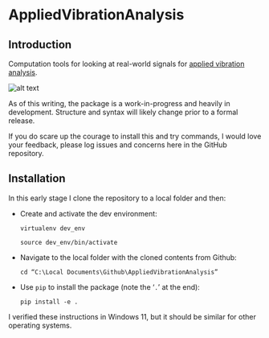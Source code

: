 # AppliedVibrationAnalysis

## Introduction

Computation tools for looking at real-world signals for [applied vibration analysis](https://robotsquirrelproductions.com/applied-vibration-analysis/).

![alt text](https://robotsquirrelproductions.com/wp-content/uploads/2024/07/VibAnalysisProcess_2k.png)

As of this writing, the package is a work-in-progress and heavily in development. Structure and syntax will likely change prior to a formal release.

If you do scare up the courage to install this and try commands, I would love your feedback, please log issues and concerns here in the GitHub repository.

## Installation

In this early stage I clone the repository to a local folder and then:

-   Create and activate the dev environment:

    `virtualenv dev_env`

    `source dev_env/bin/activate`

-   Navigate to the local folder with the cloned contents from Github:

    `cd “C:\Local Documents\Github\AppliedVibrationAnalysis”`

-   Use `pip` to install the package (note the ‘`.`’ at the end):

    `pip install -e .`

I verified these instructions in Windows 11, but it should be similar for other operating systems.
